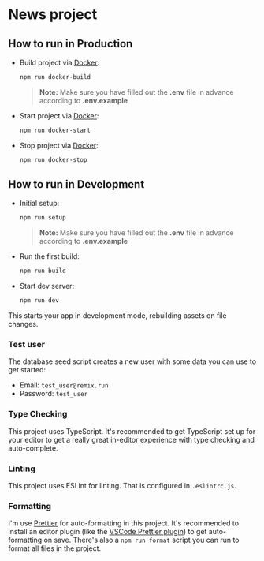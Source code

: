 # News project

## How to run in Production

- Build project via [Docker](https://www.docker.com/get-started):

  ```sh
  npm run docker-build
  ```

  > **Note:** Make sure you have filled out the **.env** file in advance according to **.env.example**

- Start project via [Docker](https://www.docker.com/get-started):

  ```sh
  npm run docker-start
  ```

- Stop project via [Docker](https://www.docker.com/get-started):

  ```sh
  npm run docker-stop
  ```

## How to run in Development

- Initial setup:

  ```sh
  npm run setup
  ```
  > **Note:** Make sure you have filled out the **.env** file in advance according to **.env.example**

- Run the first build:

  ```sh
  npm run build
  ```

- Start dev server:

  ```sh
  npm run dev
  ```

This starts your app in development mode, rebuilding assets on file changes.

### Test user

The database seed script creates a new user with some data you can use to get started:

- Email: `test_user@remix.run`
- Password: `test_user`

### Type Checking

This project uses TypeScript. It's recommended to get TypeScript set up for your editor to get a really great in-editor experience with type checking and auto-complete.

### Linting

This project uses ESLint for linting. That is configured in `.eslintrc.js`.

### Formatting

I'm use [Prettier](https://prettier.io/) for auto-formatting in this project. It's recommended to install an editor plugin (like the [VSCode Prettier plugin](https://marketplace.visualstudio.com/items?itemName=esbenp.prettier-vscode)) to get auto-formatting on save. There's also a `npm run format` script you can run to format all files in the project.

